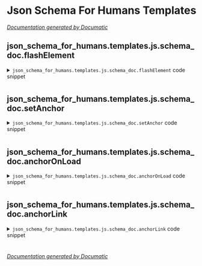 # Json Schema For Humans Templates

[_Documentation generated by Documatic_](https://www.documatic.com)

<!---Documatic-section-json_schema_for_humans.templates.js.schema_doc.flashElement-start--->
## json_schema_for_humans.templates.js.schema_doc.flashElement

<!---Documatic-section-flashElement-start--->
<!---Documatic-block-json_schema_for_humans.templates.js.schema_doc.flashElement-start--->
<details>
	<summary><code>json_schema_for_humans.templates.js.schema_doc.flashElement</code> code snippet</summary>

```javascript
function flashElement(elementId) {
    // $( "#" + elementId ).fadeOut(100).fadeIn(200).fadeOut(100).fadeIn(500);
    myElement = document.getElementById(elementId);
    myElement.classList.add("jsfh-animated-property");
    setTimeout(function() {
        myElement.classList.remove("jsfh-animated-property");
    }, 1000);
}
```
</details>
<!---Documatic-block-json_schema_for_humans.templates.js.schema_doc.flashElement-end--->
<!---Documatic-section-flashElement-end--->

# #
<!---Documatic-section-json_schema_for_humans.templates.js.schema_doc.flashElement-end--->

<!---Documatic-section-json_schema_for_humans.templates.js.schema_doc.setAnchor-start--->
## json_schema_for_humans.templates.js.schema_doc.setAnchor

<!---Documatic-section-setAnchor-start--->
<!---Documatic-block-json_schema_for_humans.templates.js.schema_doc.setAnchor-start--->
<details>
	<summary><code>json_schema_for_humans.templates.js.schema_doc.setAnchor</code> code snippet</summary>

```javascript
function setAnchor(anchorLinkDestination) {
    // Set anchor link without reloading
    history.pushState({}, '', anchorLinkDestination);
}
```
</details>
<!---Documatic-block-json_schema_for_humans.templates.js.schema_doc.setAnchor-end--->
<!---Documatic-section-setAnchor-end--->

# #
<!---Documatic-section-json_schema_for_humans.templates.js.schema_doc.setAnchor-end--->

<!---Documatic-section-json_schema_for_humans.templates.js.schema_doc.anchorOnLoad-start--->
## json_schema_for_humans.templates.js.schema_doc.anchorOnLoad

<!---Documatic-section-anchorOnLoad-start--->
<!---Documatic-block-json_schema_for_humans.templates.js.schema_doc.anchorOnLoad-start--->
<details>
	<summary><code>json_schema_for_humans.templates.js.schema_doc.anchorOnLoad</code> code snippet</summary>

```javascript
function anchorOnLoad() {
    // Added to onload on body, checks if there is an anchor link and if so, expand
    let linkTarget = window.location.hash.split("?")[0].split("&")[0];
    if (linkTarget[0] === "#") {
        linkTarget = linkTarget.substr(1);
    }

    if (linkTarget.length > 0) {
        anchorLink(linkTarget);
    }
}
```
</details>
<!---Documatic-block-json_schema_for_humans.templates.js.schema_doc.anchorOnLoad-end--->
<!---Documatic-section-anchorOnLoad-end--->

# #
<!---Documatic-section-json_schema_for_humans.templates.js.schema_doc.anchorOnLoad-end--->

<!---Documatic-section-json_schema_for_humans.templates.js.schema_doc.anchorLink-start--->
## json_schema_for_humans.templates.js.schema_doc.anchorLink

<!---Documatic-section-anchorLink-start--->
<!---Documatic-block-json_schema_for_humans.templates.js.schema_doc.anchorLink-start--->
<details>
	<summary><code>json_schema_for_humans.templates.js.schema_doc.anchorLink</code> code snippet</summary>

```javascript
function anchorLink(linkTarget) {
    const target = $( "#" + linkTarget );
    // Find the targeted element to expand and all its parents that can be expanded
    target.parents().addBack().filter(".collapse:not(.show), .tab-pane, [role='tab']").each(
        function(index) {
            if($( this ).hasClass("collapse")) {
                $( this ).collapse("show");
            } else if ($( this ).hasClass("tab-pane")) {
                // We have the pane and not the the tab itself, find the tab
                const tabToShow = $( "a[href='#" + $( this ).attr("id") + "']" );
                if (tabToShow) {
                    tabToShow.tab("show");
                }
            } else if ($( this ).attr("role") === "tab") {
                // The tab is not a parent of underlying elements, the tab pane is
                // However, it can still be linked directly
                $( this ).tab("show");
            }
        }
    );

    // Wait a little so the user has time to see the page scroll
    // Or maybe it is to be sure everything is expanded before scrolling and I was not able to bind to the bootstrap
    // events in a way that works all the time, we may never know
    setTimeout(function() {
        let targetElement = document.getElementById(linkTarget);
        if (targetElement) {
            targetElement.scrollIntoView({ block: "center", behavior:"smooth" });
            // Flash the element so that the user notices where the link points to
            setTimeout(function() {
                flashElement(linkTarget);
            }, 500);
        }
    }, 1000);
}
```
</details>
<!---Documatic-block-json_schema_for_humans.templates.js.schema_doc.anchorLink-end--->
<!---Documatic-section-anchorLink-end--->

# #
<!---Documatic-section-json_schema_for_humans.templates.js.schema_doc.anchorLink-end--->

[_Documentation generated by Documatic_](https://www.documatic.com)